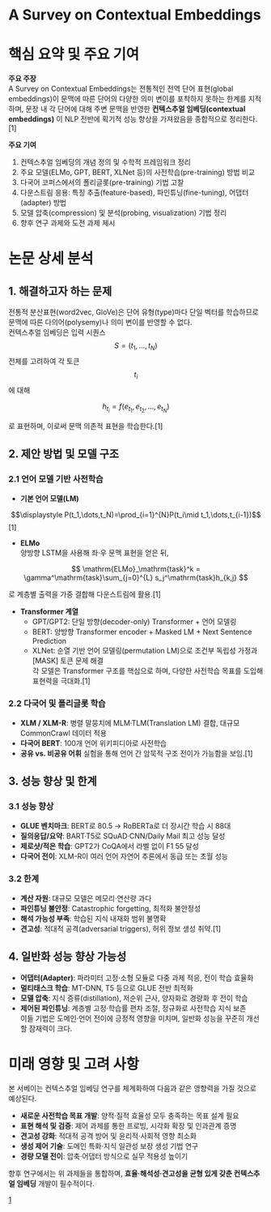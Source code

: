 # A Survey on Contextual Embeddings

# 핵심 요약 및 주요 기여  

**주요 주장**  
A Survey on Contextual Embeddings는 전통적인 전역 단어 표현(global embeddings)이 문맥에 따른 단어의 다양한 의미 변이를 포착하지 못하는 한계를 지적하며, 문장 내 각 단어에 대해 주변 문맥을 반영한 **컨텍스추얼 임베딩(contextual embeddings)** 이 NLP 전반에 획기적 성능 향상을 가져왔음을 종합적으로 정리한다.[1]

**주요 기여**  
1. 컨텍스추얼 임베딩의 개념 정의 및 수학적 프레임워크 정리  
2. 주요 모델(ELMo, GPT, BERT, XLNet 등)의 사전학습(pre-training) 방법 비교  
3. 다국어 코퍼스에서의 폴리글롯(pre-training) 기법 고찰  
4. 다운스트림 응용: 특징 추출(feature-based), 파인튜닝(fine-tuning), 어댑터(adapter) 방법  
5. 모델 압축(compression) 및 분석(probing, visualization) 기법 정리  
6. 향후 연구 과제와 도전 과제 제시  

# 논문 상세 분석  

## 1. 해결하고자 하는 문제  
전통적 분산표현(word2vec, GloVe)은 단어 유형(type)마다 단일 벡터를 학습하므로 문맥에 따른 다의어(polysemy)나 의미 변이를 반영할 수 없다.  
컨텍스추얼 임베딩은 입력 시퀀스 $$S=(t_1,\dots,t_N)$$ 전체를 고려하여 각 토큰 $$t_i$$에 대해  

$$
h_{t_i} = f(e_{t_1},e_{t_2},\dots,e_{t_N})
$$  

로 표현하며, 이로써 문맥 의존적 표현을 학습한다.[1]

## 2. 제안 방법 및 모델 구조  

### 2.1 언어 모델 기반 사전학습  
- **기본 언어 모델(LM)**  

$$\displaystyle P(t_1,\dots,t_N)=\prod_{i=1}^{N}P(t_i\mid t_1,\dots,t_{i-1})$$[1]

- **ELMo**  
  양방향 LSTM을 사용해 좌·우 문맥 표현을 얻은 뒤,  

$$
  \mathrm{ELMo}_\mathrm{task}^k = \gamma^\mathrm{task}\sum_{j=0}^{L} s_j^\mathrm{task}h_{k,j}
  $$  
  
  로 계층별 출력을 가중 결합해 다운스트림에 활용.[1]
- **Transformer 계열**  
  -  GPT/GPT2: 단일 방향(decoder-only) Transformer + 언어 모델링  
  -  BERT: 양방향 Transformer encoder + Masked LM + Next Sentence Prediction  
  -  XLNet: 순열 기반 언어 모델링(permutation LM)으로 조건부 독립성 가정과 [MASK] 토큰 문제 해결  
  각 모델은 Transformer 구조를 핵심으로 하며, 다양한 사전학습 목표를 도입해 표현력을 극대화.[1]

### 2.2 다국어 및 폴리글롯 학습  
- **XLM / XLM-R**: 병렬 말뭉치에 MLM·TLM(Translation LM) 결합, 대규모 CommonCrawl 데이터 적용  
- **다국어 BERT**: 100개 언어 위키피디아로 사전학습  
- **공유 vs. 비공유 어휘** 실험을 통해 언어 간 암묵적 구조 전이가 가능함을 보임.[1]

## 3. 성능 향상 및 한계  

### 3.1 성능 향상  
- **GLUE 벤치마크**: BERT로 80.5 → RoBERTa로 더 장시간 학습 시 88대  
- **질의응답/요약**: BART·T5로 SQuAD·CNN/Daily Mail 최고 성능 달성  
- **제로샷/적은 학습**: GPT2가 CoQA에서 라벨 없이 F1 55 달성  
- **다국어 전이**: XLM-R이 여러 언어 자연어 추론에서 동급 또는 초월 성능  

### 3.2 한계  
- **계산 자원**: 대규모 모델은 메모리·연산량 과다  
- **파인튜닝 불안정**: Catastrophic forgetting, 최적화 불안정성  
- **해석 가능성 부족**: 학습된 지식 내재화 범위 불명확  
- **견고성**: 적대적 공격(adversarial triggers), 허위 정보 생성 취약.[1]

## 4. 일반화 성능 향상 가능성  
- **어댑터(Adapter)**: 파라미터 고정·소형 모듈로 다중 과제 적응, 전이 학습 효율화  
- **멀티태스크 학습**: MT-DNN, T5 등으로 GLUE 전반 최적화  
- **모델 압축**: 지식 증류(distillation), 저순위 근사, 양자화로 경량화 후 전이 학습  
- **제어된 파인튜닝**: 계층별 고정·학습률 편차 조절, 정규화로 사전학습 지식 보존  
이들 기법은 도메인·언어 전이에 긍정적 영향을 미치며, 일반화 성능을 꾸준히 개선할 잠재력이 크다.  

# 미래 영향 및 고려 사항  

본 서베이는 컨텍스추얼 임베딩 연구를 체계화하여 다음과 같은 영향력을 가질 것으로 예상된다.  
- **새로운 사전학습 목표 개발**: 양적·질적 효율성 모두 충족하는 목표 설계 필요  
- **표현 해석 및 검증**: 제어 과제를 통한 프로빙, 시각화 확장 및 인과관계 증명  
- **견고성 강화**: 적대적 공격 방어 및 윤리적·사회적 영향 최소화  
- **생성 제어 기술**: 도메인 특화·지식 일관성 보장 생성 기법 연구  
- **경량 모델 전이**: 압축·어댑터 방식으로 실무 적용성 높이기  

향후 연구에서는 위 과제들을 통합하며, **효율·해석성·견고성을 균형 있게 갖춘 컨텍스추얼 임베딩** 개발이 필수적이다.

[1](https://ppl-ai-file-upload.s3.amazonaws.com/web/direct-files/attachments/65988149/126d7549-34a6-417a-8085-bd1bc36b15ce/2003.07278v2.pdf)
